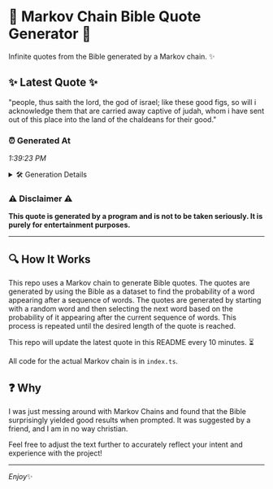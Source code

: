 # 📖 Markov Chain Bible Quote Generator 📖

Infinite quotes from the Bible generated by a Markov chain. ✨

## ✨ Latest Quote ✨
"people, thus saith the lord, the god of israel; like these good figs, so will i acknowledge them that are carried away captive of judah, whom i have sent out of this place into the land of the chaldeans for their good."

### ⏰ Generated At
*1:39:23 PM*

<details>
    <summary>🛠️ Generation Details</summary>
    <p>
        <strong>🌱 Seed:</strong> people,<br>
        <strong>🔄 Iterations:</strong> 41<br>
        <strong>📜 Context History:</strong><br>[ people, ]: thus<br>[ people,, thus ]: saith<br>[ people,, thus, saith ]: the<br>[ people,, thus, saith, the ]: lord,<br>[ people,, thus, saith, the, lord, ]: the<br>[ people,, thus, saith, the, lord,, the ]: god<br>[ thus, saith, the, lord,, the, god ]: of<br>[ saith, the, lord,, the, god, of ]: israel;<br>[ the, lord,, the, god, of, israel; ]: like<br>[ lord,, the, god, of, israel;, like ]: these<br>[ the, god, of, israel;, like, these ]: good<br>[ god, of, israel;, like, these, good ]: figs,<br>[ of, israel;, like, these, good, figs, ]: so<br>[ israel;, like, these, good, figs,, so ]: will<br>[ like, these, good, figs,, so, will ]: i<br>[ these, good, figs,, so, will, i ]: acknowledge<br>[ good, figs,, so, will, i, acknowledge ]: them<br>[ figs,, so, will, i, acknowledge, them ]: that<br>[ so, will, i, acknowledge, them, that ]: are<br>[ will, i, acknowledge, them, that, are ]: carried<br>[ i, acknowledge, them, that, are, carried ]: away<br>[ acknowledge, them, that, are, carried, away ]: captive<br>[ them, that, are, carried, away, captive ]: of<br>[ that, are, carried, away, captive, of ]: judah,<br>[ are, carried, away, captive, of, judah, ]: whom<br>[ carried, away, captive, of, judah,, whom ]: i<br>[ away, captive, of, judah,, whom, i ]: have<br>[ captive, of, judah,, whom, i, have ]: sent<br>[ of, judah,, whom, i, have, sent ]: out<br>[ judah,, whom, i, have, sent, out ]: of<br>[ whom, i, have, sent, out, of ]: this<br>[ i, have, sent, out, of, this ]: place<br>[ have, sent, out, of, this, place ]: into<br>[ sent, out, of, this, place, into ]: the<br>[ out, of, this, place, into, the ]: land<br>[ of, this, place, into, the, land ]: of<br>[ this, place, into, the, land, of ]: the<br>[ place, into, the, land, of, the ]: chaldeans<br>[ into, the, land, of, the, chaldeans ]: for<br>[ the, land, of, the, chaldeans, for ]: their<br>[ land, of, the, chaldeans, for, their ]: good.<br>
    </p>
</details>

### ⚠️ Disclaimer ⚠️
**This quote is generated by a program and is not to be taken seriously. It is purely for entertainment purposes.**

---

## 🔍 How It Works

This repo uses a Markov chain to generate Bible quotes. The quotes are generated by using the Bible as a dataset to find the probability of a word appearing after a sequence of words. The quotes are generated by starting with a random word and then selecting the next word based on the probability of it appearing after the current sequence of words. This process is repeated until the desired length of the quote is reached.

This repo will update the latest quote in this README every 10 minutes. ⏳

All code for the actual Markov chain is in `index.ts`.

## ❓ Why

I was just messing around with Markov Chains and found that the Bible surprisingly yielded good results when prompted. 
It was suggested by a friend, and I am in no way christian.

Feel free to adjust the text further to accurately reflect your intent and experience with the project!

---

*Enjoy*✨
